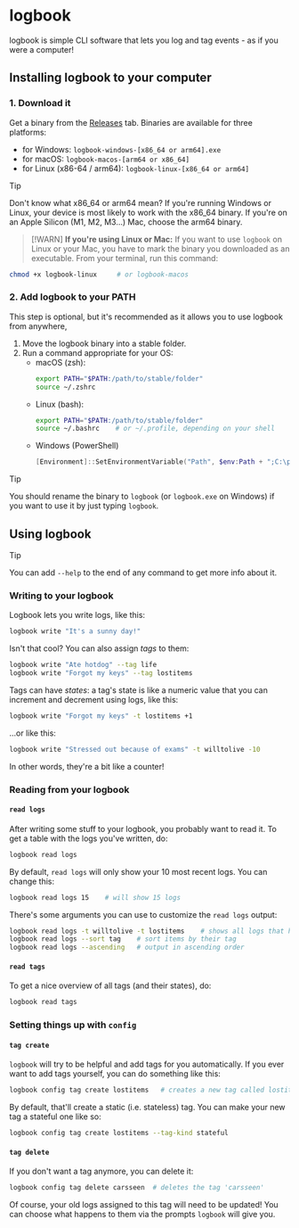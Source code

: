 # logbook

logbook is simple CLI software that lets you log and tag events - as if you were 
a computer!

## Installing logbook to your computer

### 1. Download it

Get a binary from the [Releases](https://github.com/hs7t/logbook/releases/) tab. 
Binaries are available for three platforms:

- for Windows: `logbook-windows-[x86_64 or arm64].exe`
- for macOS: `logbook-macos-[arm64 or x86_64]`
- for Linux (x86-64 / arm64): `logbook-linux-[x86_64 or arm64]`

> [!TIP]
> Don't know what x86_64 or arm64 mean? If you're running Windows or Linux, your
  device is most likely to work with the x86_64 binary. If you're on an Apple Silicon 
  (M1, M2, M3...) Mac, choose the arm64 binary.

> [!WARN]
> **If you're using Linux or Mac:** If you want to use `logbook` on Linux or your Mac, you 
  have to mark the binary you downloaded as an executable. From your terminal, run this 
  command:
  ```bash
  chmod +x logbook-linux     # or logbook-macos
  ```

### 2. Add logbook to your PATH

This step is optional, but it's recommended as it allows you to use logbook from anywhere,

1. Move the logbook binary into a stable folder.
2. Run a command appropriate for your OS:
    - macOS (zsh):
        ```bash
        export PATH="$PATH:/path/to/stable/folder"
        source ~/.zshrc
        ```
    - Linux (bash):
        ```bash
        export PATH="$PATH:/path/to/stable/folder"
        source ~/.bashrc    # or ~/.profile, depending on your shell
        ```
    - Windows (PowerShell)
        ```powershell
        [Environment]::SetEnvironmentVariable("Path", $env:Path + ";C:\path\to\stable\folder", "User")
        ```
> [!TIP]
> You should rename the binary to `logbook` (or `logbook.exe` on Windows)
  if you want to use it by just typing `logbook`.

## Using logbook

> [!TIP]
> You can add `--help` to the end of any command to get more info about it.

### Writing to your logbook

Logbook lets you write logs, like this:

```bash
logbook write "It's a sunny day!"
```

Isn't that cool? You can also assign *tags* to them:

```bash
logbook write "Ate hotdog" --tag life
logbook write "Forgot my keys" --tag lostitems
```

Tags can have *states*: a tag's state is like a numeric value that you can
increment and decrement using logs, like this:

```bash
logbook write "Forgot my keys" -t lostitems +1
```

...or like this:

```bash
logbook write "Stressed out because of exams" -t willtolive -10
```

In other words, they're a bit like a counter!

### Reading from your logbook

#### `read logs`

After writing some stuff to your logbook, you probably want to read it. To 
get a table with the logs you've written, do:

```bash
logbook read logs
```

By default, `read logs` will only show your 10 most recent logs. You can change
this:

```bash
logbook read logs 15    # will show 15 logs
```

There's some arguments you can use to customize the `read logs` output:

```bash
logbook read logs -t willtolive -t lostitems    # shows all logs that have 'willtolive' or 'lostitems' for tags
logbook read logs --sort tag    # sort items by their tag
logbook read logs --ascending   # output in ascending order
```

#### `read tags`

To get a nice overview of all tags (and their states), do:

```bash
logbook read tags
```
### Setting things up with `config`

#### `tag create`

`logbook` will try to be helpful and add tags for you automatically. If you
ever want to add tags yourself, you can do something like this:

```bash
logbook config tag create lostitems   # creates a new tag called lostitems
```

By default, that'll create a static (i.e. stateless) tag. You can make your new
tag a stateful one like so:

```bash
logbook config tag create lostitems --tag-kind stateful
```

#### `tag delete`

If you don't want a tag anymore, you can delete it:

```bash
logbook config tag delete carsseen  # deletes the tag 'carsseen'
```

Of course, your old logs assigned to this tag will need to be updated! You can 
choose what happens to them via the prompts `logbook` will give you.